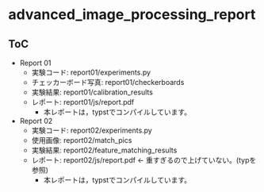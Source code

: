 # advanced_image_processing_report

## ToC

- Report 01
  - 実験コード: report01/experiments.py
  - チェッカーボード写真: report01/checkerboards
  - 実験結果: report01/calibration_results
  - レポート: report01/js/report.pdf
    - 本レポートは，typstでコンパイルしています。
- Report 02
  - 実験コード: report02/experiments.py
  - 使用画像: report02/match_pics
  - 実験結果: report02/feature_matching_results
  - レポート: report02/js/report.pdf <- 重すぎるので上げていない。(typを参照)
    - 本レポートは，typstでコンパイルしています。

